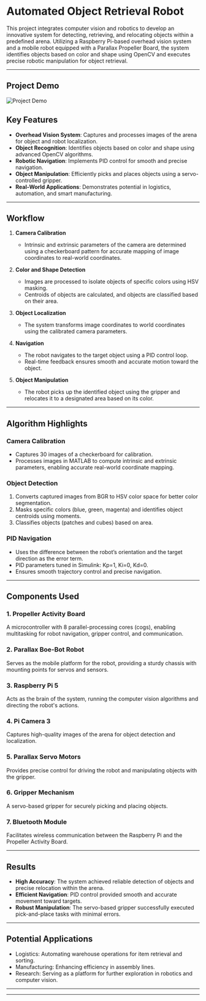 # Automated Object Retrieval Robot

This project integrates computer vision and robotics to develop an innovative system for detecting, retrieving, and relocating objects within a predefined arena. Utilizing a Raspberry Pi-based overhead vision system and a mobile robot equipped with a Parallax Propeller Board, the system identifies objects based on color and shape using OpenCV and executes precise robotic manipulation for object retrieval.

---
## Project Demo
![Project Demo](Demo.gif)

## Key Features
- **Overhead Vision System**: Captures and processes images of the arena for object and robot localization.
- **Object Recognition**: Identifies objects based on color and shape using advanced OpenCV algorithms.
- **Robotic Navigation**: Implements PID control for smooth and precise navigation.
- **Object Manipulation**: Efficiently picks and places objects using a servo-controlled gripper.
- **Real-World Applications**: Demonstrates potential in logistics, automation, and smart manufacturing.

---
## Workflow

1. **Camera Calibration**
   - Intrinsic and extrinsic parameters of the camera are determined using a checkerboard pattern for accurate mapping of image coordinates to real-world coordinates.

2. **Color and Shape Detection**
   - Images are processed to isolate objects of specific colors using HSV masking.
   - Centroids of objects are calculated, and objects are classified based on their area.

3. **Object Localization**
   - The system transforms image coordinates to world coordinates using the calibrated camera parameters.

4. **Navigation**
   - The robot navigates to the target object using a PID control loop.
   - Real-time feedback ensures smooth and accurate motion toward the object.

5. **Object Manipulation**
   - The robot picks up the identified object using the gripper and relocates it to a designated area based on its color.

---

## Algorithm Highlights

### **Camera Calibration**
- Captures 30 images of a checkerboard for calibration.
- Processes images in MATLAB to compute intrinsic and extrinsic parameters, enabling accurate real-world coordinate mapping.

### **Object Detection**
1. Converts captured images from BGR to HSV color space for better color segmentation.
2. Masks specific colors (blue, green, magenta) and identifies object centroids using moments.
3. Classifies objects (patches and cubes) based on area.

### **PID Navigation**
- Uses the difference between the robot’s orientation and the target direction as the error term.
- PID parameters tuned in Simulink: Kp=1, Ki=0, Kd=0.
- Ensures smooth trajectory control and precise navigation.

---
## Components Used

### **1. Propeller Activity Board**
A microcontroller with 8 parallel-processing cores (cogs), enabling multitasking for robot navigation, gripper control, and communication.

### **2. Parallax Boe-Bot Robot**
Serves as the mobile platform for the robot, providing a sturdy chassis with mounting points for servos and sensors.

### **3. Raspberry Pi 5**
Acts as the brain of the system, running the computer vision algorithms and directing the robot's actions.

### **4. Pi Camera 3**
Captures high-quality images of the arena for object detection and localization.

### **5. Parallax Servo Motors**
Provides precise control for driving the robot and manipulating objects with the gripper.

### **6. Gripper Mechanism**
A servo-based gripper for securely picking and placing objects.

### **7. Bluetooth Module**
Facilitates wireless communication between the Raspberry Pi and the Propeller Activity Board.

---

## Results

- **High Accuracy**: The system achieved reliable detection of objects and precise relocation within the arena.
- **Efficient Navigation**: PID control provided smooth and accurate movement toward targets.
- **Robust Manipulation**: The servo-based gripper successfully executed pick-and-place tasks with minimal errors.

---

## Potential Applications
- Logistics: Automating warehouse operations for item retrieval and sorting.
- Manufacturing: Enhancing efficiency in assembly lines.
- Research: Serving as a platform for further exploration in robotics and computer vision.

---





---


